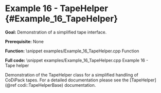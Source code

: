 Example 16 - TapeHelper {#Example_16_TapeHelper}
=======

**Goal:** Demonstration of a simplified tape interface.

**Prerequisite:** None

**Function:**
\snippet examples/Example_16_TapeHelper.cpp Function

**Full code:**
\snippet examples/Example_16_TapeHelper.cpp Example 16 - Tape helper

Demonstration of the TapeHelper class for a simplified handling of CoDiPack tapes. For a detailed documentation please
see the [TapeHelper](@ref codi::TapeHelperBase) documentation.
